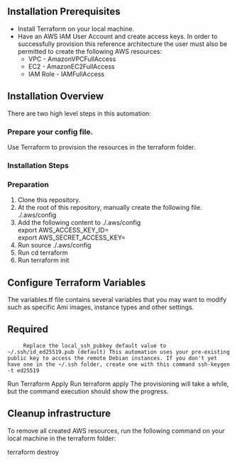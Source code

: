 ## Installation Prerequisites
* Install Terraform on your local machine.
* Have an AWS IAM User Account and create access keys. In order to successfully provision this reference architecture the user must also be permitted to create the following AWS resources:
   * VPC - AmazonVPCFullAccess
   * EC2 - AmazonEC2FullAccess
   * IAM Role - IAMFullAccess

## Installation Overview
There are two high level steps in this automation:

### Prepare your config file.
Use Terraform to provision the resources in the terraform folder.

### Installation Steps
### Preparation	
<ol><li> Clone this repository. </li>
<li> At the root of this repository, manually create the following file. </li>
./.aws/config
<li> Add the following content to ./.aws/config </li>
export AWS_ACCESS_KEY_ID=<AWS_ACCESS_KEY_ID> </br>
export AWS_SECRET_ACCESS_KEY=<AWS_SECRET_ACCESS_KEY>

<li> Run source ./.aws/config </li>
<li> Run cd terraform </li>
<li> Run terraform init </li></ol>


## Configure Terraform Variables
The variables.tf file contains several variables that you may want to modify such as specific Ami images, instance types and other settings.

## Required
         Replace the local_ssh_pubkey default value to ~/.ssh/id_ed25519.pub (default) This automation uses your pre-existing public key to access the remote Debian instances. If you don't yet have one in the ~/.ssh folder, create one with this command ssh-keygen -t ed25519


Run Terraform Apply
Run terraform apply
The provisioning will take a while, but the command execution should show the progress.


## Cleanup infrastructure
To remove all created AWS resources, run the following command on your local machine in the terraform folder:

terraform destroy

